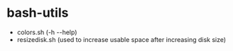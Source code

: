# bash-utils
- colors.sh (-h --help)
- resizedisk.sh (used to increase usable space after increasing disk size)